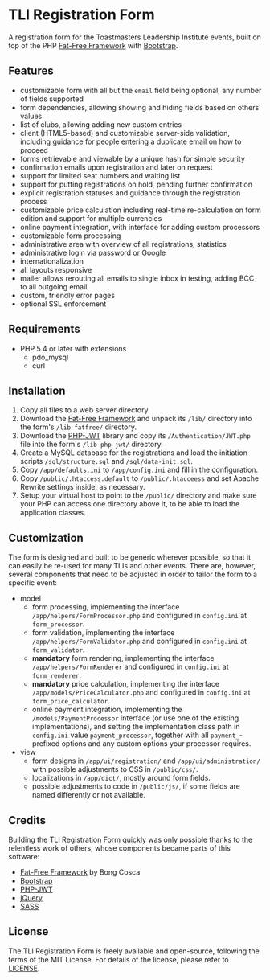 # TLI Registration Form

A registration form for the Toastmasters Leadership Institute events, built on top of the PHP [Fat-Free Framework][fat-free-framework] with [Bootstrap][bootstrap].

## Features

- customizable form with all but the `email` field being optional, any number of fields supported
- form dependencies, allowing showing and hiding fields based on others' values
- list of clubs, allowing adding new custom entries
- client (HTML5-based) and customizable server-side validation, including guidance for people entering a duplicate email on how to proceed
- forms retrievable and viewable by a unique hash for simple security
- confirmation emails upon registration and later on request
- support for limited seat numbers and waiting list
- support for putting registrations on hold, pending further confirmation
- explicit registration statuses and guidance through the registration process
- customizable price calculation including real-time re-calculation on form edition and support for multiple currencies
- online payment integration, with interface for adding custom processors
- customizable form processing
- administrative area with overview of all registrations, statistics
- administrative login via password or Google
- internationalization
- all layouts responsive
- mailer allows rerouting all emails to single inbox in testing, adding BCC to all outgoing email
- custom, friendly error pages
- optional SSL enforcement

## Requirements

- PHP 5.4 or later with extensions
    + pdo_mysql
    + curl

## Installation

1. Copy all files to a web server directory.
2. Download the [Fat-Free Framework][fat-free-framework] and unpack its `/lib/` directory into the form's `/lib-fatfree/` directory.
3. Download the [PHP-JWT][php-jwt] library and copy its `/Authentication/JWT.php` file into the form's `/lib-php-jwt/` directory.
4. Create a MySQL database for the registrations and load the initiation scripts `/sql/structure.sql` and `/sql/data-init.sql`.
5. Copy `/app/defaults.ini` to `/app/config.ini` and fill in the configuration.
6. Copy `/public/.htaccess.default` to `/public/.htacceess` and set Apache Rewrite settings inside, as necessary.
7. Setup your virtual host to point to the `/public/` directory and make sure your PHP can access one directory above it, to be able to load the application classes.

## Customization

The form is designed and built to be generic wherever possible, so that it can easily be re-used for many TLIs and other events. There are, however, several components that need to be adjusted in order to tailor the form to a specific event:

- model
    + form processing, implementing the interface `/app/helpers/FormProcessor.php` and configured in `config.ini` at `form_processor`.
    + form validation, implementing the interface `/app/helpers/FormValidator.php` and configured in `config.ini` at `form_validator`.
    + __mandatory__ form rendering, implementing the interface `/app/helpers/FormRenderer` and configured in `config.ini` at `form_renderer`.
    + **mandatory** price calculation, implementing the interface `/app/models/PriceCalculator.php` and configured in `config.ini` at `form_price_calculator`.
    + online payment integration, implementing the `/models/PaymentProcessor` interface (or use one of the existing implementations), and setting the implementation class path in `config.ini` value `payment_processor`, together with all `payment_`-prefixed options and any custom options your processor requires.
- view
    + form designs in `/app/ui/registration/` and `/app/ui/administration/` with possible adjustments to CSS in `/public/css/`.
    + localizations in `/app/dict/`, mostly around form fields.
    + possible adjustments to code in `/public/js/`, if some fields are named differently or not available.

## Credits

Building the TLI Registration Form quickly was only possible thanks to the relentless work of others, whose components became parts of this software:

* [Fat-Free Framework][fat-free-framework] by Bong Cosca
* [Bootstrap][bootstrap]
* [PHP-JWT][php-jwt]
* [jQuery][jquery]
* [SASS][sass]

## License

The TLI Registration Form is freely available and open-source, following the terms of the MIT License. For details of the license, please refer to [LICENSE](LICENSE).

[bootstrap]: http://getbootstrap.com/
[fat-free-framework]: http://fatfreeframework.com/
[php-jwt]: https://github.com/firebase/php-jwt
[jquery]: http://jquery.com/
[sass]: http://sass-lang.com/
